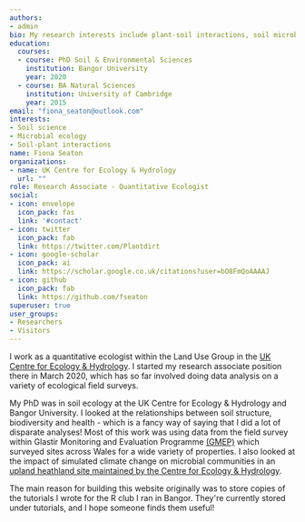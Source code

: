```yaml
---
authors:
- admin
bio: My research interests include plant-soil interactions, soil microbial ecology and statistical methods in ecology.
education:
  courses:
  - course: PhD Soil & Environmental Sciences
    institution: Bangor University
    year: 2020
  - course: BA Natural Sciences
    institution: University of Cambridge
    year: 2015
email: "fiona_seaton@outlook.com"
interests:
- Soil science
- Microbial ecology
- Soil-plant interactions
name: Fiona Seaton
organizations:
- name: UK Centre for Ecology & Hydrology
  url: ""
role: Research Associate - Quantitative Ecologist
social:
- icon: envelope
  icon_pack: fas
  link: '#contact'
- icon: twitter
  icon_pack: fab
  link: https://twitter.com/Plantdirt
- icon: google-scholar
  icon_pack: ai
  link: https://scholar.google.co.uk/citations?user=bO8FmQoAAAAJ
- icon: github
  icon_pack: fab
  link: https://github.com/fseaton
superuser: true
user_groups:
- Researchers
- Visitors
---
```


I work as a quantitative ecologist within the Land Use Group in the [UK Centre for Ecology & Hydrology](https://www.ceh.ac.uk). I started my research associate position there in March 2020, which has so far involved doing data analysis on a variety of ecological field surveys.

My PhD was in soil ecology at the UK Centre for Ecology & Hydrology and Bangor University. I looked at the relationships between soil structure, biodiversity and health - which is a fancy way of saying that I did a lot of disparate analyses! Most of this work was using data from the field survey within Glastir Monitoring and Evaluation Programme [(GMEP)](https://gmep.wales/) which surveyed sites across Wales for a wide variety of properties. I also looked at the impact of simulated climate change on microbial communities in an [upland heathland site maintained by the Centre for Ecology & Hydrology](https://www.ceh.ac.uk/our-science/monitoring-site/experimental-sites-uplands-monitoring-and-soil-research).

The main reason for building this website originally was to store copies of the tutorials I wrote for the R club I ran in Bangor. They're currently stored under tutorials, and I hope someone finds them useful!

